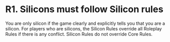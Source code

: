 # R1. Silicons must follow Silicon rules

You are only silicon if the game clearly and explicitly tells you that you are a silicon. For players who are silicons, the Silicon Rules override all Roleplay Rules if there is any conflict. Silicon Rules do not override Core Rules.
